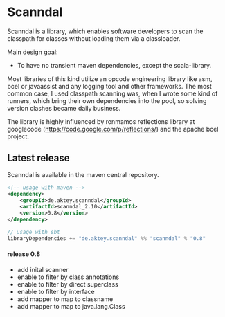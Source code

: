 # Scanndal
Scanndal is a library, which enables software developers to scan
the classpath for classes without loading them via a classloader.

Main design goal:
 * To have no transient maven dependencies, except the scala-library.

Most libraries of this kind utilize an opcode engineering library like
asm, bcel or javaassist and any logging tool and other frameworks.
The most common case, I used classpath scanning was, when I wrote some
kind of runners, which bring their own dependencies into the pool, so
solving version clashes became daily business.

The library is highly influenced by ronmamos reflections library at
googlecode (https://code.google.com/p/reflections/) and the apache bcel
project.

## Latest release
Scanndal is available in the maven central repository.
```xml
<!-- usage with maven -->
<dependency>
    <groupId>de.aktey.scanndal</groupId>
    <artifactId>scanndal_2.10</artifactId>
    <version>0.8</version>
</dependency>
```
```scala
// usage with sbt
libraryDependencies += "de.aktey.scanndal" %% "scanndal" % "0.8"
```

#### release 0.8
* add inital scanner
* enable to filter by class annotations
* enable to filter by direct superclass 
* enable to filter by interface
* add mapper to map to classname
* add mapper to map to java.lang.Class
